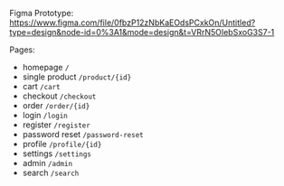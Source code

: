 Figma Prototype: https://www.figma.com/file/0fbzP12zNbKaEOdsPCxkOn/Untitled?type=design&node-id=0%3A1&mode=design&t=VRrN5OIebSxoG3S7-1

Pages:

- homepage `/`
- single product `/product/{id}`
- cart `/cart`
- checkout `/checkout`
- order `/order/{id}`
- login `/login`
- register `/register`
- password reset `/password-reset`
- profile `/profile/{id}`
- settings `/settings`
- admin `/admin`
- search `/search`
